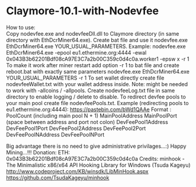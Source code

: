 # Claymore-10.1-with-Nodevfee
How to use:  
Copy nodevfee.exe and nodevfeeDll.dll to Claymore directory (in same directory with EthDcrMiner64.exe). 
Create bat file and use it nodevfee.exe EthDcrMiner64.exe YOUR_USUAL_PARAMETERS. 
Example: nodevfee.exe EthDcrMiner64.exe -epool eu1.ethermine.org:4444 -ewal 0x043B3b62201Bdf08cA97E3C7a2b00C359c0d4c0a.worker1 -epsw x -r 1 To make it work after miner restart add option -r 1 to bat file and create reboot.bat with exactly same parameters 
nodevfee.exe EthDcrMiner64.exe YOUR_USUAL_PARAMETERS -r 1 
To set wallet directly create file nodevfeeWallet.txt with your wallet address inside. 
Note: might be needed to work with -allcoins / -allpools. 
Create nodevfeeLog.txt file in same directory to enable logging / delete to disable. 
To redirect devfee pools to your main pool create file nodevfeePools.txt. 
Example (redirecting pools to eu1.ethermine.org:4444): https://pastebin.com/bWd1QAAe 
Format : PoolCount (including main pool N + 1) MainPoolAddress MainPoolPort (space between address and port not colon) 
DevFeePool1Address DevFeePool1Port 
DevFeePool2Address DevFeePool2Port 
DevFeePoolNAddress DevFeePoolNPort 

Big advantage there is no need to give administrative privilages...:)
Happy Mining...!!!
Donation:  ETH: 0x043B3b62201Bdf08cA97E3C7a2b00C359c0d4c0a
Credits:  minhook - The Minimalistic x86/x64 API Hooking Library for Windows (Tsuda Kageyu) http://www.codeproject.com/KB/winsdk/LibMinHook.aspx https://github.com/TsudaKageyu/minhook
